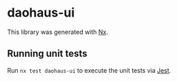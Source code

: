 # daohaus-ui

This library was generated with [Nx](https://nx.dev).

## Running unit tests

Run `nx test daohaus-ui` to execute the unit tests via [Jest](https://jestjs.io).

